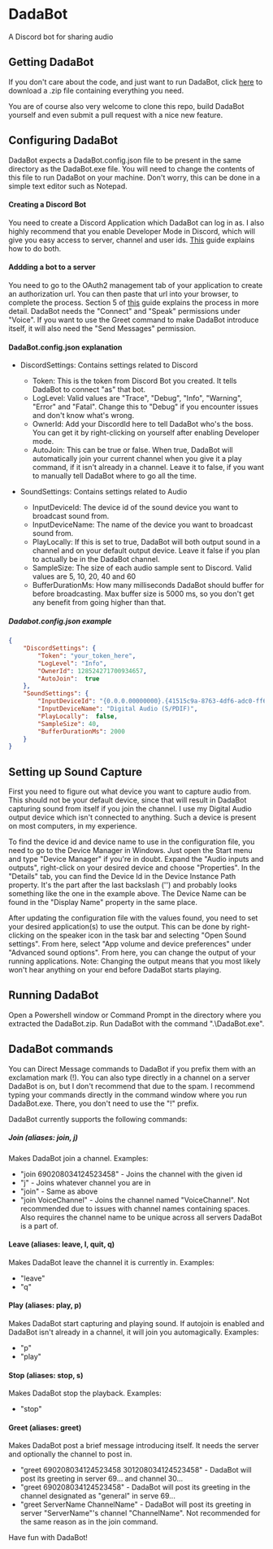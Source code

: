 # DadaBot
A Discord bot for sharing audio

## Getting DadaBot
If you don't care about the code, and just want to run DadaBot, click [here](https://github.com/Scrattlebeard/DadaBot/raw/master/release/DadaBot.zip) to download a .zip file containing everything you need.

You are of course also very welcome to clone this repo, build DadaBot yourself and even submit a pull request with a nice new feature.

## Configuring DadaBot
DadaBot expects a DadaBot.config.json file to be present in the same directory as the DadaBot.exe file. You will need to change the contents of this file to run DadaBot on your machine. Don't worry, this can be done in a simple text editor such as Notepad.

#### Creating a Discord Bot
You need to create a Discord Application which DadaBot can log in as. I also highly recommend that you enable Developer Mode in Discord, which will give you easy access to server, channel and user ids. [This](https://github.com/discord-apps/bot-tutorial) guide explains how to do both.

#### Addding a bot to a server
You need to go to the OAuth2 management tab of your application to create an authorization url. You can then paste that url into your browser, to complete the process. Section 5 of [this](https://www.writebots.com/discord-bot-token/) guide explains the process in more detail. DadaBot needs the "Connect" and "Speak" permissions under "Voice". If you want to use the Greet command to make DadaBot introduce itself, it will also need the "Send Messages" permission.

#### DadaBot.config.json explanation
- DiscordSettings: Contains settings related to Discord
  - Token: This is the token from Discord Bot you created. It tells DadaBot to connect "as" that bot.
  - LogLevel: Valid values are "Trace", "Debug", "Info", "Warning", "Error" and "Fatal". Change this to "Debug" if you encounter issues and don't know what's wrong.
  - OwnerId: Add your DiscordId here to tell DadaBot who's the boss. You can get it by right-clicking on yourself after enabling Developer mode.
  - AutoJoin: This can be true or false. When true, DadaBot will automatically join your current channel when you give it a play command, if it isn't already in a channel. Leave it to false, if you want to manually tell DadaBot where to go all the time.
  
- SoundSettings: Contains settings related to Audio
  - InputDeviceId: The device id of the sound device you want to broadcast sound from.
  - InputDeviceName: The name of the device you want to broadcast sound from.
  - PlayLocally: If this is set to true, DadaBot will both output sound in a channel and on your default output device. Leave it false if you plan to actually be in the DadaBot channel.
  - SampleSize: The size of each audio sample sent to Discord. Valid values are 5, 10, 20, 40 and 60
  - BufferDurationMs: How many milliseconds DadaBot should buffer for before broadcasting. Max buffer size is 5000 ms, so you don't get any benefit from going higher than that.

##### Dadabot.config.json example
```json
{
    "DiscordSettings": {
        "Token": "your_token_here",
        "LogLevel": "Info",
        "OwnerId": 128524271700934657,
        "AutoJoin":  true
    },
    "SoundSettings": {
        "InputDeviceId": "{0.0.0.00000000}.{41515c9a-8763-4df6-adc0-ff6412e2519e}",
        "InputDeviceName": "Digital Audio (S/PDIF)",
        "PlayLocally":  false,
        "SampleSize": 40,
        "BufferDurationMs": 2000
    }
}
```

## Setting up Sound Capture
First you need to figure out what device you want to capture audio from. This should not be your default device, since that will result in DadaBot capturing sound from itself if you join the channel. I use my Digital Audio output device which isn't connected to anything. Such a device is present on most computers, in my experience.

To find the device id and device name to use in the configuration file, you need to go to the Device Manager in Windows. Just open the Start menu and type "Device Manager" if you're in doubt. Expand the "Audio inputs and outputs", right-click on your desired device and choose "Properties". In the "Details" tab, you can find the Device Id in the Device Instance Path property. It's the part after the last backslash ('\') and probably looks something like the one in the example above. The Device Name can be found in the "Display Name" property in the same place.

After updating the configuration file with the values found, you need to set your desired application(s) to use the output. This can be done by right-clicking on the speaker icon in the task bar and selecting "Open Sound settings". From here, select "App volume and device preferences" under "Advanced sound options". From here, you can change the output of your running applications. Note: Changing the output means that you most likely won't hear anything on your end before DadaBot starts playing.

## Running DadaBot
Open a Powershell window or Command Prompt in the directory where you extracted the DadaBot.zip. Run DadaBot with the command ".\DadaBot.exe".

## DadaBot commands
You can Direct Message commands to DadaBot if you prefix them with an exclamation mark (!). You can also type directly in a channel on a server DadaBot is on, but I don't recommend that due to the spam. I recommend typing your commands directly in the command window where you run DadaBot.exe. There, you don't need to use the "!" prefix.

DadaBot currently supports the following commands:

##### Join (aliases: join, j)
Makes DadaBot join a channel. Examples:
- "join 690208034124523458" - Joins the channel with the given id
- "j" - Joins whatever channel you are in
- "join" - Same as above
- "join VoiceChannel" - Joins the channel named "VoiceChannel". Not recommended due to issues with channel names containing spaces. Also requires the channel name to be unique across all servers DadaBot is a part of.

#### Leave (aliases: leave, l, quit, q)
Makes DadaBot leave the channel it is currently in. Examples:
- "leave"
- "q"

#### Play (aliases: play, p)
Makes DadaBot start capturing and playing sound. If autojoin is enabled and DadaBot isn't already in a channel, it will join you automagically. Examples:
- "p"
- "play"

#### Stop (aliases: stop, s)
Makes DadaBot stop the playback. Examples:
- "stop"

#### Greet (aliases: greet)
Makes DadaBot post a brief message introducing itself. It needs the server and optionally the channel to post in.
- "greet 690208034124523458 301208034124523458" - DadaBot will post its greeting in server 69... and channel 30...
- "greet 690208034124523458" - DadaBot will post its greeting in the channel designated as "general" in serve 69...
- "greet ServerName ChannelName" - DadaBot will post its greeting in server "ServerName"'s channel "ChannelName". Not recommended for the same reason as in the join command.


Have fun with DadaBot!
